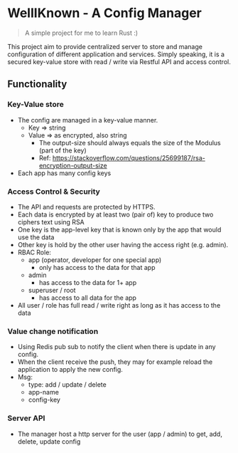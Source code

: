 # WellIKnown - A Config Manager

> A simple project for me to learn Rust :)

This project aim to provide centralized server to store and manage configuration of different application and services. Simply speaking, it is a secured key-value store with read / write via Restful API and access control.

## Functionality
### Key-Value store
- The config are managed in a key-value manner. 
  - Key => string
  - Value => as encrypted, also string
    - The output-size should always equals the size of the Modulus (part of the key)
    - Ref: https://stackoverflow.com/questions/25699187/rsa-encryption-output-size
- Each app has many config keys

### Access Control & Security
- The API and requests are protected by HTTPS.
- Each data is encrypted by at least two (pair of) key to produce two ciphers text using RSA
- One key is the app-level key that is known only by the app that would use the data
- Other key is hold by the other user having the access right (e.g. admin). 
- RBAC Role: 
  - app (operator, developer for one special app)
    - only has access to the data for that app
  - admin
    - has access to the data for 1+ app
  - superuser / root
    - has access to all data for the app
- All user / role has full read / write right as long as it has access to the data

### Value change notification 
- Using Redis pub sub to notify the client when there is update in any config.
- When the client receive the push, they may for example reload the application to apply the new config.
- Msg:
  - type: add / update / delete
  - app-name
  - config-key

### Server API
- The manager host a http server for the user (app / admin) to get, add, delete, update config
